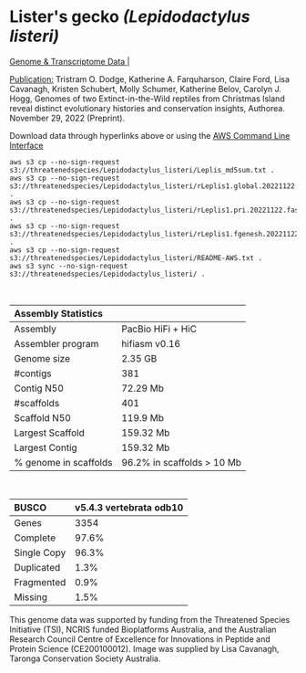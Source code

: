 # **Lister's gecko** *(Lepidodactylus listeri)* 

[Genome & Transcriptome Data ](https://threatenedspecies.s3.ap-southeast-2.amazonaws.com/index.html) | 

[Publication:](https://doi.org/10.22541/au.166974487.73559017/v1)  Tristram O. Dodge, Katherine A. Farquharson, Claire Ford, Lisa Cavanagh, Kristen Schubert, Molly Schumer, Katherine Belov, Carolyn J. Hogg, Genomes of two Extinct-in-the-Wild reptiles from Christmas Island reveal distinct evolutionary histories and conservation insights, Authorea. November 29, 2022 (Preprint).

Download data through hyperlinks above or using the [AWS Command Line Interface](https://docs.aws.amazon.com/cli/latest/userguide/cli-chap-install.html)
  
```
aws s3 cp --no-sign-request s3://threatenedspecies/Lepidodactylus_listeri/Leplis_md5sum.txt .
aws s3 cp --no-sign-request s3://threatenedspecies/Lepidodactylus_listeri/rLeplis1.global.20221122.fasta.gz .
aws s3 cp --no-sign-request s3://threatenedspecies/Lepidodactylus_listeri/rLeplis1.pri.20221122.fasta.gz .
aws s3 cp --no-sign-request s3://threatenedspecies/Lepidodactylus_listeri/rLeplis1.fgenesh.20221122.gff3 .
aws s3 cp --no-sign-request s3://threatenedspecies/Lepidodactylus_listeri/README-AWS.txt .
aws s3 sync --no-sign-request s3://threatenedspecies/Lepidodactylus_listeri/ .
```

<br>

| Assembly Statistics |  |
|:--- | --- |
| Assembly | PacBio HiFi + HiC |
| Assembler program | hifiasm v0.16 |
| Genome size | 2.35 GB |
| #contigs | 381 |
| Contig N50 | 72.29 Mb |
| #scaffolds | 401 |
| Scaffold N50 | 119.9 Mb |
| Largest Scaffold | 159.32 Mb |
| Largest Contig | 159.32 Mb |
| % genome in scaffolds | 96.2% in scaffolds > 10 Mb |

<br>

| **BUSCO** | **v5.4.3 vertebrata odb10** |
|:--- | --- |
| Genes    | 3354 |
| Complete    | 97.6% |
| Single Copy |  96.3% |
| Duplicated | 1.3% |
| Fragmented | 0.9% |
| Missing | 1.5% |

This genome data was supported by funding from the Threatened Species Initiative (TSI), NCRIS funded Bioplatforms Australia, and the Australian Research Council Centre of Excellence for Innovations in Peptide and Protein Science (CE200100012). Image was supplied by Lisa Cavanagh, Taronga Conservation Society Australia.
